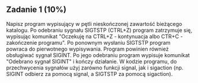 ## Zadanie 1 (10%)
Napisz program wypisujący w pętli nieskończonej zawartość bieżącego katalogu. 
Po odebraniu sygnału SIGTSTP (CTRL+Z) program zatrzymuje się, wypisując komunikat 
"Oczekuję na CTRL+Z - kontynuacja albo CTR+C - zakończenie programu". Po ponownym 
wysłaniu SIGTSTP program powraca do pierwotnego wypisywania.
Program powinien również obsługiwać sygnał SIGINT. Po jego odebraniu program 
wypisuje komunikat "Odebrano sygnał SIGINT" i kończy działanie. W kodzie programu, 
do przechwycenia sygnałów użyj zarówno funkcji signal, jak i sigaction (np. SIGINT 
odbierz za pomocą signal, a SIGTSTP za pomocą sigaction).
